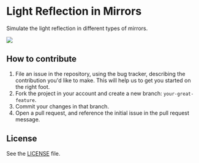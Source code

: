 Light Reflection in Mirrors
===========================
Simulate the light reflection in different types of mirrors.

[![](http://i.imgur.com/RllpPs8.png)](http://physicsprojects.github.io/light-reflection-in-mirrors/)

## How to contribute

1. File an issue in the repository, using the bug tracker, describing the
   contribution you'd like to make. This will help us to get you started on the
   right foot.
2. Fork the project in your account and create a new branch:
   `your-great-feature`.
3. Commit your changes in that branch.
4. Open a pull request, and reference the initial issue in the pull request
   message.

## License
See the [LICENSE](./LICENSE) file.
